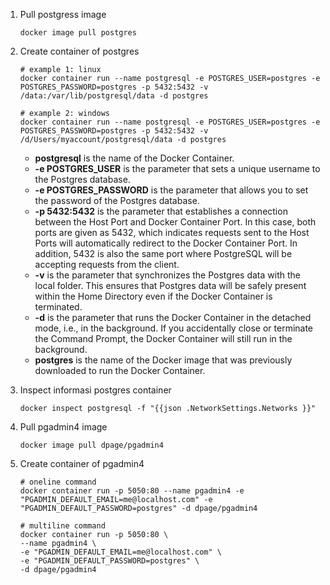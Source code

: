 1. Pull postgress image
   ```
   docker image pull postgres
   ```

2. Create container of postgres
    ```
    # example 1: linux
    docker container run --name postgresql -e POSTGRES_USER=postgres -e POSTGRES_PASSWORD=postgres -p 5432:5432 -v /data:/var/lib/postgresql/data -d postgres

    # example 2: windows
    docker container run --name postgresql -e POSTGRES_USER=postgres -e POSTGRES_PASSWORD=postgres -p 5432:5432 -v /d/Users/myaccount/postgresql/data -d postgres
    ```

    - **postgresql** is the name of the Docker Container.
    - **-e POSTGRES_USER** is the parameter that sets a unique username to the Postgres database.
    - **-e POSTGRES_PASSWORD** is the parameter that allows you to set the password of the Postgres database.
    - **-p 5432:5432** is the parameter that establishes a connection between the Host Port and Docker Container Port. In this case, both ports are given as 5432, which indicates requests sent to the Host Ports will automatically redirect to the Docker Container Port. In addition, 5432 is also the same port where PostgreSQL will be accepting requests from the client.
    - **-v** is the parameter that synchronizes the Postgres data with the local folder. This ensures that Postgres data will be safely present within the Home Directory even if the Docker Container is terminated.
    - **-d** is the parameter that runs the Docker Container in the detached mode, i.e., in the background. If you accidentally close or terminate the Command Prompt, the Docker Container will still run in the background.
    - **postgres** is the name of the Docker image that was previously downloaded to run the Docker Container.

3. Inspect informasi postgres container
    ```
    docker inspect postgresql -f "{{json .NetworkSettings.Networks }}"
    ```

4. Pull pgadmin4 image
    ```
    docker image pull dpage/pgadmin4
    ```

5. Create container of pgadmin4
    ```
    # oneline command
    docker container run -p 5050:80 --name pgadmin4 -e "PGADMIN_DEFAULT_EMAIL=me@localhost.com" -e "PGADMIN_DEFAULT_PASSWORD=postgres" -d dpage/pgadmin4

    # multiline command
    docker container run -p 5050:80 \
    --name pgadmin4 \
    -e "PGADMIN_DEFAULT_EMAIL=me@localhost.com" \
    -e "PGADMIN_DEFAULT_PASSWORD=postgres" \
    -d dpage/pgadmin4
    ```